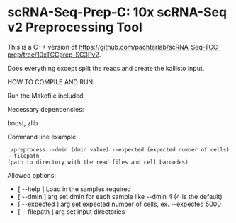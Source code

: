 # scRNA-Seq-Prep-C: 10x scRNA-Seq v2 Preprocessing Tool


This is a C++ version of <https://github.com/pachterlab/scRNA-Seq-TCC-prep/tree/10xTCCprep-SC3Pv2>.

Does everything except split the reads and create the kallisto input.

HOW TO COMPILE AND RUN:

Run the Makefile included

Necessary dependencies:

boost, zlib

Command line example:

```
./preprocess --dmin (dmin value) --expected (expected number of cells) --filepath 
(path to directory with the read files and cell barcodes)
```




Allowed options:
  -  [ --help ]         Load in the samples required
  -  [ --dmin ] arg     set dmin for each sample like --dmin 4 (4 is the default)
  -  [ --expected ] arg set expected number of cells, ex. --expected 5000
  -  [ --filepath ] arg set input directories

